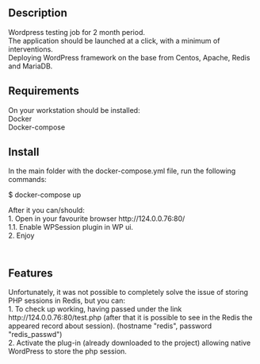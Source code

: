 <h2>Description</h2>
<p>Wordpress testing job for 2 month period.<br />The application should be launched at a click, with a minimum of interventions.<br />Deploying WordPress framework on the base from Centos, Apache, Redis and MariaDB.</p>
<h2>Requirements</h2>
<p>On your workstation should be installed:<br />Docker<br />Docker-compose</p>
<h2>Install</h2>
<p>In the main folder with the docker-compose.yml file, run the following commands:</p>
<p>$ docker-compose up</p>
<p>After it you can/should:<br />1. Open in your favourite browser http://124.0.0.76:80/<br />1.1. Enable WPSession plugin in WP ui.<br />2. Enjoy</p>
<h2><br />Features</h2>
<p>Unfortunately, it was not possible to completely solve the issue of storing PHP sessions in Redis, but you can:<br />1. To check up working, having passed under the link http://124.0.0.76:80/test.php (after that it is possible to see in the Redis the appeared record about session). (hostname "redis", password "redis_passwd")<br />2. Activate the plug-in (already downloaded to the project) allowing native WordPress to store the php session.</p>
